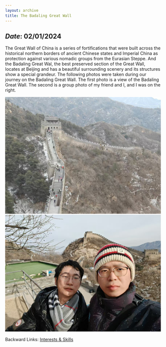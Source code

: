 ```yaml
---
layout: archive
title: The Badaling Great Wall
---
```


## *Date*: 02/01/2024

The Great Wall of China is a series of fortifications that were built across the historical northern borders of ancient Chinese states and Imperial China as protection against various nomadic groups from the Eurasian Steppe. And the Badaling Great Wal, the best preserved section of the Great Wall, locates at Beijing and has a beautiful surrounding scenery and its structures show a special grandeur. The following photos were taken during our journey on the Badaling Great Wall. The first photo is a view of the Badaling Great Wall. The second is a group photo of my friend and I, and I was on the right.

<img src="/news/imgs/changcheng_1.png">
<img src="/news/imgs/changcheng_2.png">

Backward Links: [Interests & Skills](../_pages/interests&skills.md)
